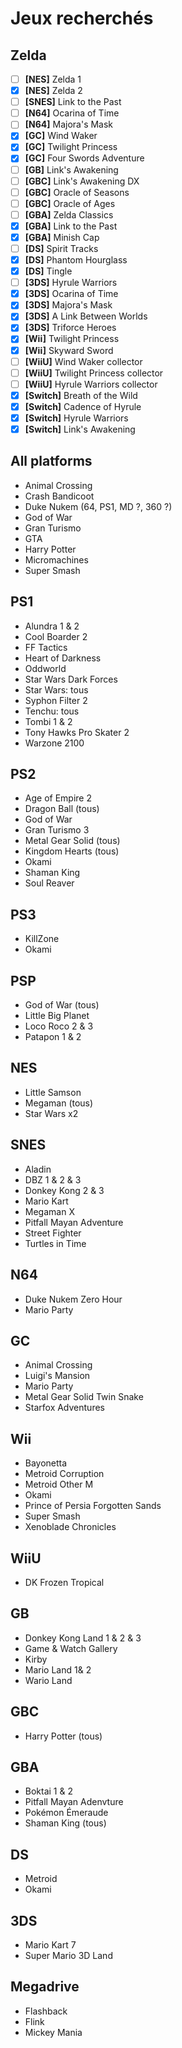 # Jeux recherchés

## Zelda
- [ ] **[NES]** Zelda 1
- [x] **[NES]** Zelda 2
- [ ] **[SNES]** Link to the Past
- [ ] **[N64]** Ocarina of Time
- [ ] **[N64]** Majora's Mask
- [x] **[GC]** Wind Waker
- [x] **[GC]** Twilight Princess
- [x] **[GC]** Four Swords Adventure
- [ ] **[GB]** Link's Awakening
- [ ] **[GBC]** Link's Awakening DX
- [ ] **[GBC]** Oracle of Seasons
- [ ] **[GBC]** Oracle of Ages
- [ ] **[GBA]** Zelda Classics
- [x] **[GBA]** Link to the Past
- [x] **[GBA]** Minish Cap
- [ ] **[DS]** Spirit Tracks
- [x] **[DS]** Phantom Hourglass
- [x] **[DS]** Tingle
- [ ] **[3DS]** Hyrule Warriors
- [x] **[3DS]** Ocarina of Time
- [x] **[3DS]** Majora's Mask
- [x] **[3DS]** A Link Between Worlds
- [x] **[3DS]** Triforce Heroes
- [x] **[Wii]** Twilight Princess
- [x] **[Wii]** Skyward Sword
- [ ] **[WiiU]** Wind Waker collector
- [ ] **[WiiU]** Twilight Princess collector
- [ ] **[WiiU]** Hyrule Warriors collector
- [x] **[Switch]** Breath of the Wild
- [x] **[Switch]** Cadence of Hyrule
- [x] **[Switch]** Hyrule Warriors
- [x] **[Switch]** Link's Awakening

## All platforms
- Animal Crossing
- Crash Bandicoot
- Duke Nukem (64, PS1, MD ?, 360 ?)
- God of War
- Gran Turismo
- GTA
- Harry Potter
- Micromachines
- Super Smash

## PS1
- Alundra 1 & 2
- Cool Boarder 2
- FF Tactics
- Heart of Darkness
- Oddworld
- Star Wars Dark Forces
- Star Wars: tous
- Syphon Filter 2
- Tenchu: tous
- Tombi 1 & 2
- Tony Hawks Pro Skater 2
- Warzone 2100

## PS2
- Age of Empire 2
- Dragon Ball (tous)
- God of War
- Gran Turismo 3
- Metal Gear Solid (tous)
- Kingdom Hearts (tous)
- Okami
- Shaman King
- Soul Reaver

## PS3
- KillZone
- Okami

## PSP
- God of War (tous)
- Little Big Planet
- Loco Roco 2 & 3
- Patapon 1 & 2

## NES
- Little Samson
- Megaman (tous)
- Star Wars x2

## SNES
- Aladin
- DBZ 1 & 2 & 3
- Donkey Kong 2 & 3
- Mario Kart
- Megaman X
- Pitfall Mayan Adventure
- Street Fighter
- Turtles in Time

## N64
- Duke Nukem Zero Hour
- Mario Party

## GC
- Animal Crossing
- Luigi's Mansion
- Mario Party
- Metal Gear Solid Twin Snake
- Starfox Adventures

## Wii
- Bayonetta
- Metroid Corruption
- Metroid Other M
- Okami
- Prince of Persia Forgotten Sands
- Super Smash
- Xenoblade Chronicles

## WiiU
- DK Frozen Tropical

## GB
- Donkey Kong Land 1 & 2 & 3
- Game & Watch Gallery
- Kirby
- Mario Land  1& 2
- Wario Land

## GBC
- Harry Potter (tous)

## GBA
- Boktai 1 & 2
- Pitfall Mayan Adenvture
- Pokémon Émeraude
- Shaman King (tous)

## DS
- Metroid
- Okami

## 3DS
- Mario Kart 7
- Super Mario 3D Land

## Megadrive
- Flashback
- Flink
- Mickey Mania
